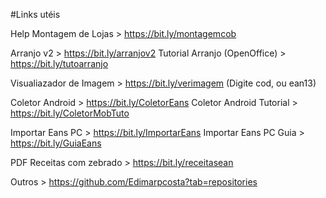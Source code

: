 #Links utéis

Help Montagem  de  Lojas >  https://bit.ly/montagemcob

Arranjo v2 > https://bit.ly/arranjov2
Tutorial Arranjo (OpenOffice) > https://bit.ly/tutoarranjo

Visualiazador de Imagem > https://bit.ly/verimagem
(Digite cod, ou ean13)

Coletor Android > https://bit.ly/ColetorEans
Coletor Android Tutorial > https://bit.ly/ColetorMobTuto

Importar Eans PC > https://bit.ly/ImportarEans
Importar Eans PC Guia > https://bit.ly/GuiaEans

PDF Receitas com zebrado > https://bit.ly/receitasean


Outros > https://github.com/Edimarpcosta?tab=repositories

